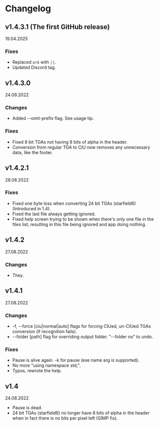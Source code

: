 # Changelog
## v1.4.3.1 (The first GitHub release)
19.04.2025
### Fixes
* Replaced `or`s with `||`.
* Updated Discord tag.

## v1.4.3.0
24.09.2022
### Changes
* Added --omit-prefix flag. See usage tip.
### Fixes
* Fixed 8 bit TGAs not having 8 bits of alpha in the header.
* Conversion from regular TGA to CIU now removes any unnecessary data, like the footer.


## v1.4.2.1
28.08.2022
### Fixes
* Fixed one byte loss when converting 24 bit TGAs (starfield6) (Introduced in 1.4).
* Fixed the last file always getting ignored.
* Fixed help screen trying to be shown when there's only one file in the files list, resulting in this file being ignored and app doing nothing.

## v1.4.2
27.08.2022
### Changes
* They.

## v1.4.1
27.08.2022
### Changes
* -f, --force [ciu|normal|auto] flags for forcing CIUed, un-CIUed TGAs conversion (if recognition fails).
* --folder [path] flag for overriding output folder. "--folder no" to undo.
### Fixes
* Pause is alive again. -k for pause (exe name arg is supported).
* No more "using namespace std;".
* Typos, rewrote the help.

## v1.4
24.08.2022
* Pause is dead.
* 24 bit TGAs (starfield6) no longer have 8 bits of alpha in the header when in fact there is no bits per pixel left (GIMP fix).

